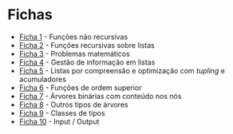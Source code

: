 # Fichas

* [Ficha 1](Ficha1.hs) - Funções não recursivas
* [Ficha 2](Ficha2.hs) - Funções recursivas sobre listas
* [Ficha 3](Ficha3.hs) - Problemas matemáticos
* [Ficha 4](Ficha4.hs) - Gestão de informação em listas
* [Ficha 5](Ficha5.hs) - Listas por compreensão e optimização com *tupling* e acumuladores
* [Ficha 6](Ficha6.hs) - Funções de ordem superior
* [Ficha 7](Ficha7.hs) - Árvores binárias com conteúdo nos nós
* [Ficha 8](Ficha8.hs) - Outros tipos de árvores
* [Ficha 9](Ficha9.hs) - Classes de tipos
* [Ficha 10](Ficha10.hs) - Input / Output